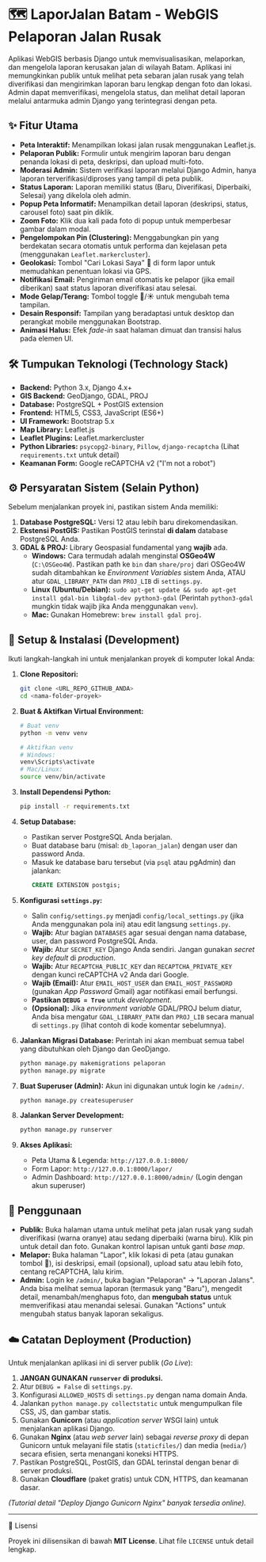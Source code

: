 # 🗺️ LaporJalan Batam - WebGIS Pelaporan Jalan Rusak

Aplikasi WebGIS berbasis Django untuk memvisualisasikan, melaporkan, dan mengelola laporan kerusakan jalan di wilayah Batam. Aplikasi ini memungkinkan publik untuk melihat peta sebaran jalan rusak yang telah diverifikasi dan mengirimkan laporan baru lengkap dengan foto dan lokasi. Admin dapat memverifikasi, mengelola status, dan melihat detail laporan melalui antarmuka admin Django yang terintegrasi dengan peta.

## ✨ Fitur Utama

* **Peta Interaktif:** Menampilkan lokasi jalan rusak menggunakan Leaflet.js.
* **Pelaporan Publik:** Formulir untuk mengirim laporan baru dengan penanda lokasi di peta, deskripsi, dan upload multi-foto.
* **Moderasi Admin:** Sistem verifikasi laporan melalui Django Admin, hanya laporan terverifikasi/diproses yang tampil di peta publik.
* **Status Laporan:** Laporan memiliki status (Baru, Diverifikasi, Diperbaiki, Selesai) yang dikelola oleh admin.
* **Popup Peta Informatif:** Menampilkan detail laporan (deskripsi, status, carousel foto) saat pin diklik.
* **Zoom Foto:** Klik dua kali pada foto di popup untuk memperbesar gambar dalam modal.
* **Pengelompokan Pin (Clustering):** Menggabungkan pin yang berdekatan secara otomatis untuk performa dan kejelasan peta (menggunakan `Leaflet.markercluster`).
* **Geolokasi:** Tombol "Cari Lokasi Saya" 🧭 di form lapor untuk memudahkan penentuan lokasi via GPS.
* **Notifikasi Email:** Pengiriman email otomatis ke pelapor (jika email diberikan) saat status laporan diverifikasi atau selesai.
* **Mode Gelap/Terang:** Tombol toggle 🌙/☀️ untuk mengubah tema tampilan.
* **Desain Responsif:** Tampilan yang beradaptasi untuk desktop dan perangkat mobile menggunakan Bootstrap.
* **Animasi Halus:** Efek *fade-in* saat halaman dimuat dan transisi halus pada elemen UI.

## 🛠️ Tumpukan Teknologi (Technology Stack)

* **Backend:** Python 3.x, Django 4.x+
* **GIS Backend:** GeoDjango, GDAL, PROJ
* **Database:** PostgreSQL + PostGIS extension
* **Frontend:** HTML5, CSS3, JavaScript (ES6+)
* **UI Framework:** Bootstrap 5.x
* **Map Library:** Leaflet.js
* **Leaflet Plugins:** Leaflet.markercluster
* **Python Libraries:** `psycopg2-binary`, `Pillow`, `django-recaptcha` (Lihat `requirements.txt` untuk detail)
* **Keamanan Form:** Google reCAPTCHA v2 ("I'm not a robot")

## ⚙️ Persyaratan Sistem (Selain Python)

Sebelum menjalankan proyek ini, pastikan sistem Anda memiliki:

1.  **Database PostgreSQL:** Versi 12 atau lebih baru direkomendasikan.
2.  **Ekstensi PostGIS:** Pastikan PostGIS terinstal **di dalam** database PostgreSQL Anda.
3.  **GDAL & PROJ:** Library Geospasial fundamental yang **wajib** ada.
    * **Windows:** Cara termudah adalah menginstal **OSGeo4W** (`C:\OSGeo4W`). Pastikan path ke `bin` dan `share/proj` dari OSGeo4W sudah ditambahkan ke *Environment Variables* sistem Anda, ATAU atur `GDAL_LIBRARY_PATH` dan `PROJ_LIB` di `settings.py`.
    * **Linux (Ubuntu/Debian):** `sudo apt-get update && sudo apt-get install gdal-bin libgdal-dev python3-gdal` (Perintah `python3-gdal` mungkin tidak wajib jika Anda menggunakan `venv`).
    * **Mac:** Gunakan Homebrew: `brew install gdal proj`.

## 🚀 Setup & Instalasi (Development)

Ikuti langkah-langkah ini untuk menjalankan proyek di komputer lokal Anda:

1.  **Clone Repositori:**
    ```bash
    git clone <URL_REPO_GITHUB_ANDA>
    cd <nama-folder-proyek>
    ```

2.  **Buat & Aktifkan Virtual Environment:**
    ```bash
    # Buat venv
    python -m venv venv

    # Aktifkan venv
    # Windows:
    venv\Scripts\activate
    # Mac/Linux:
    source venv/bin/activate
    ```

3.  **Install Dependensi Python:**
    ```bash
    pip install -r requirements.txt
    ```

4.  **Setup Database:**
    * Pastikan server PostgreSQL Anda berjalan.
    * Buat database baru (misal: `db_laporan_jalan`) dengan user dan password Anda.
    * Masuk ke database baru tersebut (via `psql` atau pgAdmin) dan jalankan:
        ```sql
        CREATE EXTENSION postgis;
        ```

5.  **Konfigurasi `settings.py`:**
    * Salin `config/settings.py` menjadi `config/local_settings.py` (jika Anda menggunakan pola ini) atau edit langsung `settings.py`.
    * **Wajib:** Atur bagian `DATABASES` agar sesuai dengan nama database, user, dan password PostgreSQL Anda.
    * **Wajib:** Atur `SECRET_KEY` Django Anda sendiri. Jangan gunakan *secret key* *default* di *production*.
    * **Wajib:** Atur `RECAPTCHA_PUBLIC_KEY` dan `RECAPTCHA_PRIVATE_KEY` dengan kunci reCAPTCHA v2 Anda dari Google.
    * **Wajib (Email):** Atur `EMAIL_HOST_USER` dan `EMAIL_HOST_PASSWORD` (gunakan *App Password* Gmail) agar notifikasi email berfungsi.
    * **Pastikan `DEBUG = True`** untuk *development*.
    * **(Opsional):** Jika *environment variable* GDAL/PROJ belum diatur, Anda bisa mengatur `GDAL_LIBRARY_PATH` dan `PROJ_LIB` secara manual di `settings.py` (lihat contoh di kode komentar sebelumnya).

6.  **Jalankan Migrasi Database:**
    Perintah ini akan membuat semua tabel yang dibutuhkan oleh Django dan GeoDjango.
    ```bash
    python manage.py makemigrations pelaporan
    python manage.py migrate
    ```

7.  **Buat Superuser (Admin):**
    Akun ini digunakan untuk login ke `/admin/`.
    ```bash
    python manage.py createsuperuser
    ```

8.  **Jalankan Server Development:**
    ```bash
    python manage.py runserver
    ```

9.  **Akses Aplikasi:**
    * Peta Utama & Legenda: `http://127.0.0.1:8000/`
    * Form Lapor: `http://127.0.0.1:8000/lapor/`
    * Admin Dashboard: `http://127.0.0.1:8000/admin/` (Login dengan akun superuser)

## 📖 Penggunaan

* **Publik:** Buka halaman utama untuk melihat peta jalan rusak yang sudah diverifikasi (warna oranye) atau sedang diperbaiki (warna biru). Klik pin untuk detail dan foto. Gunakan kontrol lapisan untuk ganti *base map*.
* **Melapor:** Buka halaman "Lapor", klik lokasi di peta (atau gunakan tombol 🧭), isi deskripsi, email (opsional), upload satu atau lebih foto, centang reCAPTCHA, lalu kirim.
* **Admin:** Login ke `/admin/`, buka bagian "Pelaporan" -> "Laporan Jalans". Anda bisa melihat semua laporan (termasuk yang "Baru"), mengedit detail, menambah/menghapus foto, dan **mengubah status** untuk memverifikasi atau menandai selesai. Gunakan "Actions" untuk mengubah status banyak laporan sekaligus.

## ☁️ Catatan Deployment (Production)

Untuk menjalankan aplikasi ini di server publik (*Go Live*):

1.  **JANGAN GUNAKAN `runserver` di produksi.**
2.  Atur `DEBUG = False` di `settings.py`.
3.  Konfigurasi `ALLOWED_HOSTS` di `settings.py` dengan nama domain Anda.
4.  Jalankan `python manage.py collectstatic` untuk mengumpulkan file CSS, JS, dan gambar statis.
5.  Gunakan **Gunicorn** (atau *application server* WSGI lain) untuk menjalankan aplikasi Django.
6.  Gunakan **Nginx** (atau *web server* lain) sebagai *reverse proxy* di depan Gunicorn untuk melayani file statis (`staticfiles/`) dan media (`media/`) secara efisien, serta menangani koneksi HTTPS.
7.  Pastikan PostgreSQL, PostGIS, dan GDAL terinstal dengan benar di server produksi.
8.  Gunakan **Cloudflare** (paket gratis) untuk CDN, HTTPS, dan keamanan dasar.

*(Tutorial detail "Deploy Django Gunicorn Nginx" banyak tersedia online).*

---
📜 Lisensi

Proyek ini dilisensikan di bawah **MIT License**. Lihat file `LICENSE` untuk detail lengkap.
